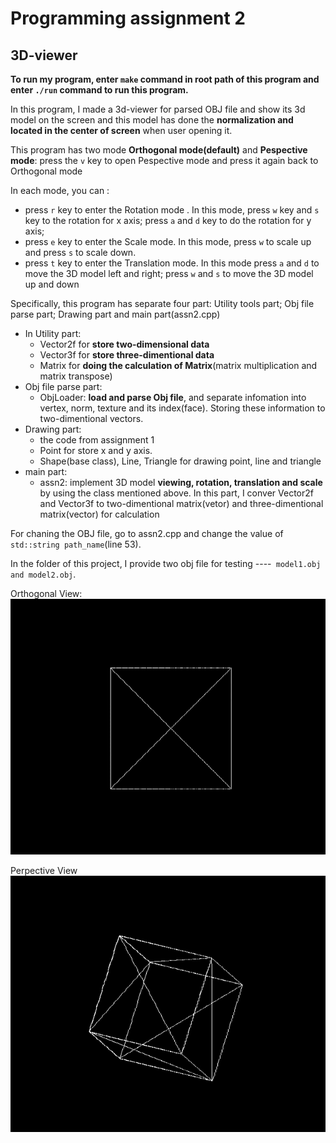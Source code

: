 # Programming assignment 2
## 3D-viewer

**To run my program, enter `make` command in root path of this program and enter `./run` command to run this program.**

In this program, I made a 3d-viewer for parsed OBJ file and show its 3d model on the screen and this model has done the **normalization and located in the center of screen** when user opening it.

This program has two mode **Orthogonal mode(default)** and **Pespective mode**: press the `v` key to open Pespective mode and press it again back to Orthogonal mode

In each mode, you can :
+   press `r` key to enter the Rotation mode . In this mode, press `w` key and `s ` key to the rotation for x axis; press `a` and `d` key to do the rotation for y axis;
+   press `e` key to enter the Scale mode. In this mode, press `w` to scale up and press `s` to scale down.
+   press `t` key to enter the Translation mode. In this mode press `a` and `d` to move the 3D model left and right; press `w` and `s` to move the 3D model up and down

Specifically, this program has separate four part: Utility tools part; Obj file parse part; Drawing part and main part(assn2.cpp)
+   In Utility part:
    - Vector2f for **store two-dimensional data** 
    - Vector3f for **store three-dimentional data**
    - Matrix for **doing the calculation of Matrix**(matrix multiplication and matrix transpose)
+   Obj file parse part:
    - ObjLoader: **load and parse Obj file**, and separate infomation into vertex, norm, texture and its index(face). Storing these information to two-dimentional vectors.
+ Drawing part:
    - the code from assignment 1
    - Point for store x and y axis.
    - Shape(base class), Line, Triangle for drawing point, line and triangle
+ main part:
    - assn2: implement 3D model **viewing, rotation, translation and scale** by using the class mentioned above. In this part, I conver Vector2f and Vector3f to two-dimentional matrix(vetor) and three-dimentional matrix(vector) for calculation

For chaning the OBJ file, go to assn2.cpp and change the value of `std::string path_name`(line 53).

In the folder of this project, I provide two obj file for testing ----` model1.obj and model2.obj`.

Orthogonal View:
![orth](../gif/3d-viewer.gif)

Perpective View
![pespective](../gif/perspective-view.gif)